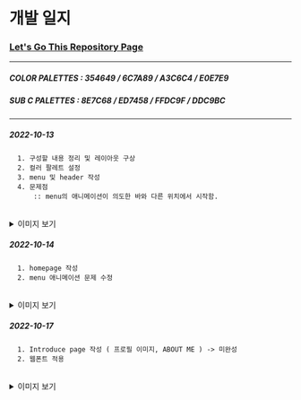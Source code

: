
# 개발 일지

### [Let's Go This Repository Page](https://hello9721.github.io/)
* * *
##### COLOR PALETTES : 354649 / 6C7A89 / A3C6C4 / E0E7E9
##### SUB C PALETTES : 8E7C68 / ED7458 / FFDC9F / DDC9BC
* * *
##### 2022-10-13
      1. 구성할 내용 정리 및 레이아웃 구상
      2. 컬러 팔레트 설정
      3. menu 및 header 작성
      4. 문제점  
          :: menu의 애니메이션이 의도한 바와 다른 위치에서 시작함.
</br>   
<details>
<summary>이미지 보기</summary>

> header 및 menu 애니메이션 작성 / 수정 + 열고 닫기  

![day 1~2](https://user-images.githubusercontent.com/95046369/195780266-a511d4a8-bf84-4eb2-9cae-2c28a7d7358c.gif)

</details>

##### 2022-10-14
      1. homepage 작성
      2. menu 애니메이션 문제 수정
</br> 
<details>
<summary>이미지 보기</summary>
      
> homepage 작성  

![day 2](https://user-images.githubusercontent.com/95046369/195780796-c66367b0-85a1-4e30-b579-e3f6d39b5869.gif)

</details>

##### 2022-10-17
      1. Introduce page 작성 ( 프로필 이미지, ABOUT ME ) -> 미완성
      2. 웹폰트 적용
</br>
<details>
<summary>이미지 보기</summary>
      
> INTRODUCE page 작성 ( 미완성 )

![day3](https://user-images.githubusercontent.com/95046369/196116520-21cb8249-21d1-4904-b7a1-37a8d6c43c9b.png)
  
> 웹폰트 적용

![day 3](https://user-images.githubusercontent.com/95046369/196117162-52e3eb0a-222e-469f-a209-22e170dafbcc.gif)

</details>
